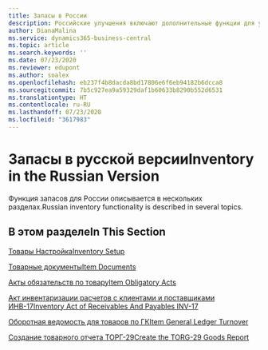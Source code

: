 ```yaml
---
title: Запасы в России
description: Российские улучшения включают дополнительные функции для управления запасами.
author: DianaMalina
ms.service: dynamics365-business-central
ms.topic: article
ms.search.keywords: ''
ms.date: 07/23/2020
ms.reviewer: edupont
ms.author: soalex
ms.openlocfilehash: eb237f4b8dacda8bd17806e6f6eb94182b6dcca8
ms.sourcegitcommit: 7b5c927ea9a59329daf1b60633b8290b552d6531
ms.translationtype: HT
ms.contentlocale: ru-RU
ms.lasthandoff: 07/23/2020
ms.locfileid: "3617983"
---
```

# <a name="inventory-in-the-russian-version"></a><span data-ttu-id="4300c-103">Запасы в русской версии</span><span class="sxs-lookup"><span data-stu-id="4300c-103">Inventory in the Russian Version</span></span>

<span data-ttu-id="4300c-104">Функция запасов для России описывается в нескольких разделах.</span><span class="sxs-lookup"><span data-stu-id="4300c-104">Russian inventory functionality is described in several topics.</span></span>

## <a name="in-this-section"></a><span data-ttu-id="4300c-105">В этом разделе</span><span class="sxs-lookup"><span data-stu-id="4300c-105">In This Section</span></span>

[<span data-ttu-id="4300c-106">Товары Настройка</span><span class="sxs-lookup"><span data-stu-id="4300c-106">Inventory Setup</span></span>](Inventory-Setup.md)

[<span data-ttu-id="4300c-107">Товарные документы</span><span class="sxs-lookup"><span data-stu-id="4300c-107">Item Documents</span></span>](Item-Documents.md)

[<span data-ttu-id="4300c-108">Акты обязательств по товару</span><span class="sxs-lookup"><span data-stu-id="4300c-108">Item Obligatory Acts</span></span>](Item-Obligatory-Acts.md)

[<span data-ttu-id="4300c-109">Акт инвентаризации расчетов с клиентами и поставщиками ИНВ-17</span><span class="sxs-lookup"><span data-stu-id="4300c-109">Inventory Act of Receivables And Payables INV-17</span></span>](Inventory-Act-of-Receivables-And-Payables-INV-17.md)

[<span data-ttu-id="4300c-110">Оборотная ведомость для товаров по ГК</span><span class="sxs-lookup"><span data-stu-id="4300c-110">Item General Ledger Turnover</span></span>](Item-General-Ledger-Turnover.md)

[<span data-ttu-id="4300c-111">Создание товарного отчета ТОРГ-29</span><span class="sxs-lookup"><span data-stu-id="4300c-111">Create the TORG-29 Goods Report</span></span>](How-to-Create-the-TORG-29-Goods-Report.md)
